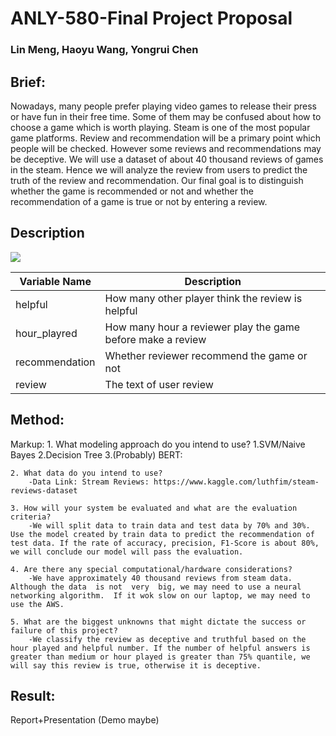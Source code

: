 # ANLY-580-Final Project Proposal
### Lin Meng, Haoyu Wang, Yongrui Chen


## Brief: 
Nowadays, many people prefer playing video games to release their press or have fun in their free time. Some of them may be confused about how to choose a game which is worth playing. Steam is one of the most popular game platforms. Review and recommendation will be a primary point which people will be checked. However some reviews and recommendations may be deceptive. We will use a dataset of about 40 thousand reviews of games in the steam. Hence we will analyze the review from users to predict the truth of the review and recommendation. Our final goal is to distinguish  whether the game is recommended or not and whether the recommendation of a game is true or not by entering a review.
 
## Description 
<img src='img/data.png'>

| Variable Name | Description |
|------------|---------------
| helpful | How many other player think the review is helpful  |
| hour_playred | How many hour a reviewer play the game before make a review |
| recommendation | Whether reviewer recommend the game or not |
| review | The text of user review |

## Method:
Markup: 1. What modeling approach do you intend to use?
		1.SVM/Naive Bayes
		2.Decision Tree
		3.(Probably) BERT: 


	2. What data do you intend to use?
		-Data Link: Stream Reviews: https://www.kaggle.com/luthfim/steam-reviews-dataset
	
	3. How will your system be evaluated and what are the evaluation criteria?
		-We will split data to train data and test data by 70% and 30%. Use the model created by train data to predict the recommendation of test data. If the rate of accuracy, precision, F1-Score is about 80%, we will conclude our model will pass the evaluation.

	4. Are there any special computational/hardware considerations?
		-We have approximately 40 thousand reviews from steam data. Although the data  is not  very  big, we may need to use a neural networking algorithm.  If it wok slow on our laptop, we may need to use the AWS.

	5. What are the biggest unknowns that might dictate the success or failure of this project?
		-We classify the review as deceptive and truthful based on the hour played and helpful number. If the number of helpful answers is greater than medium or hour played is greater than 75% quantile, we will say this review is true, otherwise it is deceptive.

## Result:
Report+Presentation (Demo maybe)



